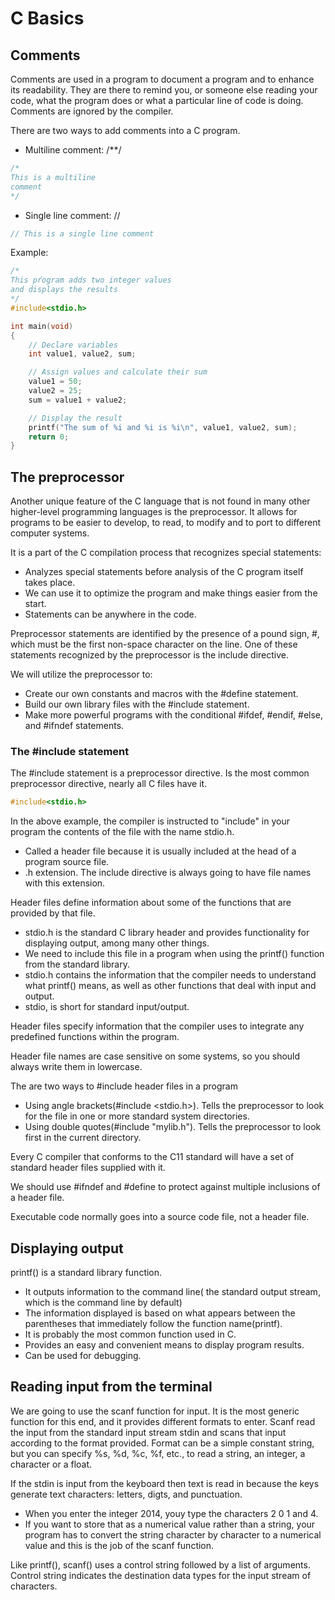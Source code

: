 # C Basics
## Comments
Comments are used in a program to document a program and to enhance its readability. They are there to remind you, or someone else reading your code, what the program does or what a particular line of code is doing. Comments are ignored by the compiler.

There are two ways to add comments into a C program. 
- Multiline comment: /**/

~~~c
/*
This is a multiline
comment
*/
~~~

- Single line comment: //

~~~c
// This is a single line comment
~~~


Example:

~~~c
/*
This pŕogram adds two integer values
and displays the results
*/
#include<stdio.h>

int main(void)
{
    // Declare variables
    int value1, value2, sum;

    // Assign values and calculate their sum
    value1 = 50;
    value2 = 25;
    sum = value1 + value2;

    // Display the result
    printf("The sum of %i and %i is %i\n", value1, value2, sum);
    return 0;
}

~~~

## The preprocessor
Another unique feature of the C language that is not found in many other higher-level programming languages is the preprocessor. It allows for programs to be easier to develop, to read, to modify and to port to different computer systems.

It is a part of the C compilation process that recognizes special statements:
- Analyzes special statements before analysis of the C program itself takes place.
- We can use it to optimize the program and make things easier from the start.
- Statements can be anywhere in the code.

Preprocessor statements are identified by the presence of a pound sign, #, which must be the first non-space character on the line.
One of these statements recognized by the preprocessor is the include directive.

We will utilize the preprocessor to:
- Create our own constants and macros with the #define statement.
- Build our own library files with the #include statement.
- Make more powerful programs with the conditional #ifdef, #endif, #else, and #ifndef statements.

### The #include statement
The #include statement is a preprocessor directive. Is the most common preprocessor directive, nearly all C files have it.

~~~c
#include<stdio.h>
~~~

In the above example, the compiler is instructed to "include" in your program the contents of the file with the name stdio.h.
- Called a header file because it is usually included at the head of a program source file. 
- .h extension. The include directive is always going to have file names with this extension.

Header files define information about some of the functions that are provided by that file.
- stdio.h is the standard C library header and provides functionality for displaying output, among many other things.
- We need to include this file in a program when using the printf() function from the standard library.
- stdio.h contains the information that the compiler needs to understand what printf() means, as well as other functions that deal with input and output.
- stdio, is short for standard input/output.

Header files specify information that the compiler uses to integrate any predefined functions within the program.

Header file names are case sensitive on some systems, so you should always write them in lowercase.

The are two ways to #include header files in a program
- Using angle brackets(#include <stdio.h>). Tells the preprocessor to look for the file in one or more standard system directories.
- Using double quotes(#include "mylib.h"). Tells the preprocessor to look first in the current directory.

Every C compiler that conforms to the C11 standard will have a set of standard header files supplied with it. 

We should use #ifndef and #define to protect against multiple inclusions of a header file.

Executable code normally goes into a source code file, not a header file.

## Displaying output
printf() is a standard library function.
- It outputs information to the command line( the standard output stream, which is the command line by default)
- The information displayed is based on what appears between the parentheses that immediately follow the function name(printf).
- It is probably the most common function used in C.
- Provides an easy and convenient means to display program results.
- Can be used for debugging.

## Reading input from the terminal
We are going to use the scanf function for input. It is the most generic function for this end, and it provides different formats to enter.
Scanf read the input from the standard input stream stdin and scans that input according to the format provided. Format can be a simple constant string, but you can specify %s, %d, %c, %f, etc., to read a string, an integer, a character or a float.

If the stdin is input from the keyboard then text is read in because the keys generate text characters: letters, digts, and punctuation.
- When you enter the integer 2014, youy type the characters 2 0 1 and 4.
- If you want to store that as a numerical value rather than a string, your program has to convert the string character by character to a numerical value and this is the job of the scanf function.

Like printf(), scanf() uses a control string followed by a list of arguments. Control string indicates the destination data types for the input stream of characters.